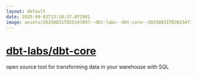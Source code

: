 ```yaml
---
layout: default
date: 2025-09-02T13:10:37.072981
image: assets/20250831T025147897--dbt-labs--dbt-core--20250831T030234772--cropped.png
---
```


# [dbt-labs/dbt-core](https://github.com/dbt-labs/dbt-core)

open source tool for transforming data in your warehouse with SQL
